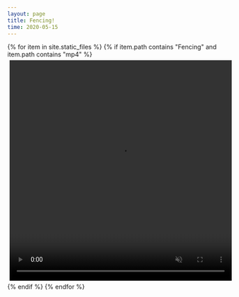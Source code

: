 ```yaml
---
layout: page
title: Fencing!
time: 2020-05-15
---
```

<script src="./jquery-3.4.1.min.js"></script>
<style>
.column {
  float: left;
  width: 100%;
  padding: 5px;
}

.row::after {
  content: "";
  clear: both;
  display: table;
  width: 200%;
}
</style>

<div class="row">
{% for item in site.static_files %}
{% if item.path contains "Fencing" and item.path contains "mp4" %}
  <div class="column">
      <video width="100%" height="500" controls loop autoplay muted>
      <source src="{{site.baseurl}}/{{item.path}}" type="video/mp4">
  </div>

{% endif %}
{% endfor %}
</div>

